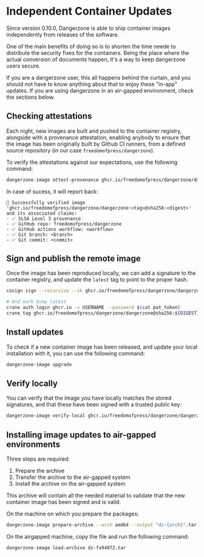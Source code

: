 # Independent Container Updates

Since version 0.10.0, Dangerzone is able to ship container images independently
from releases of the software.

One of the main benefits of doing so is to shorten the time neede to distribute the security fixes for the containers. Being the place where the actual conversion of documents happen, it's a way to keep dangerzone users secure.

If you are a dangerzone user, this all happens behind the curtain, and you should not have to know anything about that to enjoy these "in-app" updates. If you are using dangerzone in an air-gapped environment, check the sections below.

## Checking attestations

Each night, new images are built and pushed to the container registry, alongside
with a provenance attestation, enabling anybody to ensure that the image has
been originally built by Github CI runners, from a defined source repository (in our case `freedomofpress/dangerzone`).

To verify the attestations against our expectations, use the following command:
```bash
dangerzone-image attest-provenance ghcr.io/freedomofpress/dangerzone/dangerzone --repository freedomofpress/dangerzone
```

In case of sucess, it will report back:

```
🎉 Successfully verified image
'ghcr.io/freedomofpress/dangerzone/dangerzone:<tag>@sha256:<digest>'
and its associated claims:
- ✅ SLSA Level 3 provenance
- ✅ GitHub repo: freedomofpress/dangerzone
- ✅ GitHub actions workflow: <workflow>
- ✅ Git branch: <branch>
- ✅ Git commit: <commit>
```

## Sign and publish the remote image

Once the image has been reproduced locally, we can add a signature to the container registry,
and update the `latest` tag to point to the proper hash.

```bash
cosign sign --recursive --sk ghcr.io/freedomofpress/dangerzone/dangerzone:${TAG}@sha256:${DIGEST}

# And mark bump latest
crane auth login ghcr.io -u USERNAME --password $(cat pat_token)
crane tag ghcr.io/freedomofpress/dangerzone/dangerzone@sha256:${DIGEST} latest
```

## Install updates

To check if a new container image has been released, and update your local installation with it, you can use the following command:

```bash
dangerzone-image upgrade
```

## Verify locally

You can verify that the image you have locally matches the stored signatures, and that these have been signed with a trusted public key:

```bash
dangerzone-image verify-local ghcr.io/freedomofpress/dangerzone/dangerzone
```

## Installing image updates to air-gapped environments

Three steps are required:

1. Prepare the archive
2. Transfer the archive to the air-gapped system
3. Install the archive on the air-gapped system

This archive will contain all the needed material to validate that the new container image has been signed and is valid.

On the machine on which you prepare the packages:

```bash
dangerzone-image prepare-archive --arch amd64 --output "dz-{arch}".tar --image ghcr.io/freedomofpress/dangerzone/dangerzone@sha256:<digest>
```

On the airgapped machine, copy the file and run the following command:

```bash
dangerzone-image load-archive dz-fa94872.tar
```

